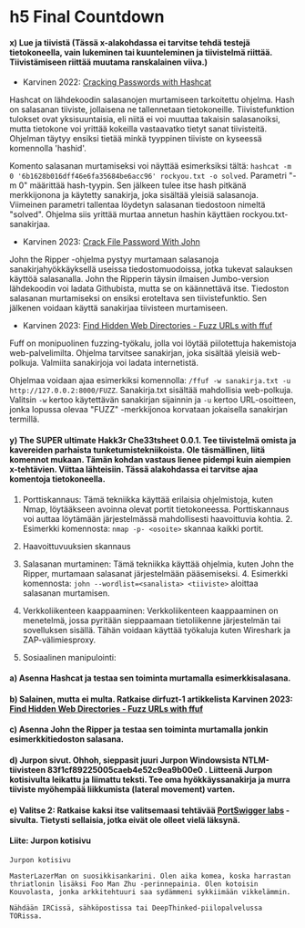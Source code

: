 # h5 Final Countdown

#### x) Lue ja tiivistä (Tässä x-alakohdassa ei tarvitse tehdä testejä tietokoneella, vain lukeminen tai kuunteleminen ja tiivistelmä riittää. Tiivistämiseen riittää muutama ranskalainen viiva.)  
+ Karvinen 2022: [Cracking Passwords with Hashcat](https://terokarvinen.com/2022/cracking-passwords-with-hashcat/)

Hashcat on lähdekoodin salasanojen murtamiseen tarkoitettu ohjelma. Hash on salasanan tiiviste, jollaisena ne tallennetaan tietokoneille. Tiivistefunktion tulokset ovat yksisuuntaisia, eli niitä ei voi muuttaa takaisin salasanoiksi, mutta tietokone voi yrittää kokeilla vastaavatko tietyt sanat tiivisteitä. Ohjelman täytyy ensiksi tietää minkä tyyppinen tiiviste on kyseessä komennolla 'hashid'.

Komento salasanan murtamiseksi voi näyttää esimerksiksi tältä: `hashcat -m 0 '6b1628b016dff46e6fa35684be6acc96' rockyou.txt -o solved`. Parametri "-m 0" määrittää hash-tyypin. Sen jälkeen tulee itse hash pitkänä merkkijonona ja käytetty sanakirja, joka sisältää yleisiä salasanoja. Viimeinen parametri tallentaa löydetyn salasanan tiedostoon nimeltä "solved". Ohjelma siis yrittää murtaa annetun hashin käyttäen rockyou.txt-sanakirjaa.

+ Karvinen 2023: [Crack File Password With John](https://terokarvinen.com/2023/crack-file-password-with-john/)

John the Ripper -ohjelma pystyy murtamaan salasanoja sanakirjahyökkäyksellä useissa tiedostomuodoissa, jotka tukevat salauksen käyttöä salasanalla. John the Ripperin täysin ilmaisen Jumbo-version lähdekoodin voi ladata Githubista, mutta se on käännettävä itse. Tiedoston salasanan murtamiseksi on ensiksi eroteltava sen tiivistefunktio. Sen jälkenen voidaan käyttä sanakirjaa tiivisteen murtamiseen.   

+ Karvinen 2023: [Find Hidden Web Directories - Fuzz URLs with ffuf](https://terokarvinen.com/2023/fuzz-urls-find-hidden-directories/)

Fuff on monipuolinen fuzzing-työkalu, jolla voi löytää piilotettuja hakemistoja web-palvelimilta. Ohjelma tarvitsee sanakirjan, joka sisältää yleisiä web-polkuja. Valmiita sanakirjoja voi ladata internetistä. 

Ohjelmaa voidaan ajaa esimerkiksi komennolla: `/ffuf -w sanakirja.txt -u http://127.0.0.2:8000/FUZZ`. Sanakirja.txt sisältää mahdollisia web-polkuja. Valitsin `-w` kertoo käytettävän sanakirjan sijainnin ja `-u` kertoo URL-osoitteen, jonka lopussa olevaa "FUZZ" -merkkijonoa korvataan jokaisella sanakirjan termillä.

#### y) The SUPER ultimate Hakk3r Che33tsheet 0.0.1. Tee tiivistelmä omista ja kavereiden parhaista tunketumistekniikoista. Ole täsmällinen, liitä komennot mukaan. Tämän kohdan vastaus lienee pidempi kuin aiempien x-tehtävien. Viittaa lähteisiin. Tässä alakohdassa ei tarvitse ajaa komentoja tietokoneella.

1. Porttiskannaus: Tämä tekniikka käyttää erilaisia ohjelmistoja, kuten Nmap, löytääkseen avoinna olevat portit tietokoneessa. Porttiskannaus voi auttaa löytämään järjestelmässä mahdollisesti haavoittuvia kohtia.
        2. Esimerkki komennosta: `nmap -p- <osoite>` skannaa kaikki portit.


2. Haavoittuvuuksien skannaus

3. Salasanan murtaminen: Tämä tekniikka käyttää ohjelmia, kuten John the Ripper, murtamaan salasanat järjestelmään pääsemiseksi.
        4. Esimerkki komennosta: `john --wordlist=<sanalista> <tiiviste>` aloittaa salasanan murtamisen.

4. Verkkoliikenteen kaappaaminen: Verkkoliikenteen kaappaaminen on menetelmä, jossa pyritään sieppaamaan tietoliikenne järjestelmän tai sovelluksen sisällä. Tähän voidaan käyttää työkaluja kuten Wireshark ja ZAP-välimiesproxy.


5. Sosiaalinen manipulointi:

#### a) Asenna Hashcat ja testaa sen toiminta murtamalla esimerkkisalasana.



#### b) Salainen, mutta ei multa. Ratkaise dirfuzt-1 artikkelista Karvinen 2023: [Find Hidden Web Directories - Fuzz URLs with ffuf](https://terokarvinen.com/2023/fuzz-urls-find-hidden-directories/)



####  c) Asenna John the Ripper ja testaa sen toiminta murtamalla jonkin esimerkkitiedoston salasana.



####  d) Jurpon sivut. Ohhoh, sieppasit juuri Jurpon Windowsista NTLM-tiivisteen 83f1cf89225005caeb4e52c9ea9b00e0 . Liitteenä Jurpon kotisivulta leikattu ja liimattu teksti. Tee oma hyökkäyssanakirja ja murra tiiviste myöhempää liikkumista (lateral movement) varten.



####  e) Valitse 2: Ratkaise kaksi itse valitsemaasi tehtävää [PortSwigger labs](https://portswigger.net/web-security/all-labs) -sivulta. Tietysti sellaisia, jotka eivät ole olleet vielä läksynä.



#### Liite: Jurpon kotisivu
```
Jurpon kotisivu

MasterLazerMan on suosikkisankarini. Olen aika komea, koska harrastan thriatlonin lisäksi Foo Man Zhu -perinnepainia. Olen kotoisin Kouvolasta, jonka arkkitehtuuri saa sydämmeni sykkiimään vikkelämmin. 

Nähdään IRCissä, sähköpostissa tai DeepThinked-piilopalvelussa TORissa.
```
